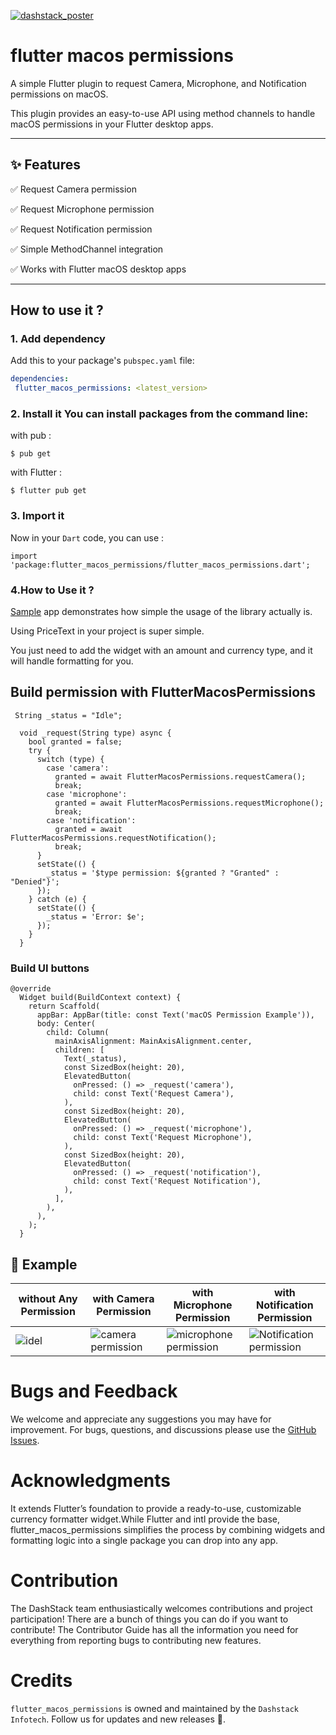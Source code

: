 [![dashstack_poster](https://github.com/user-attachments/assets/01150ab3-4631-48a2-8c56-5c64d0fd887b)](https://dashstack.notion.site/Ravi-Vithani-e65c362e335d45ef993225687e4aacb8?pvs=143)

#  flutter macos permissions   
A simple Flutter plugin to request Camera, Microphone, and Notification permissions on macOS.

This plugin provides an easy-to-use API using method channels to handle macOS permissions in your Flutter desktop apps.

---

## ✨ Features
✅ Request Camera permission

✅ Request Microphone permission

✅ Request Notification permission		

✅ Simple MethodChannel integration

✅ Works with Flutter macOS desktop apps

---
## How to use it ?

### 1. Add dependency
Add this to your package's `pubspec.yaml` file:

```yaml
dependencies:
 flutter_macos_permissions: <latest_version>
```  

### 2. Install it You can install packages from the command line: 

with pub :
```
$ pub get
```
with Flutter : 
```
$ flutter pub get
```
### 3. Import it

Now in your `Dart` code, you can use :

```
import 'package:flutter_macos_permissions/flutter_macos_permissions.dart';
```

### 4.How to Use it ?

[Sample](https://github.com/Androidsignal/flutter_macos_permissions/blob/main/example/lib/main.dart) app demonstrates how simple the usage of the library actually is.

Using PriceText in your project is super simple.

You just need to add the widget with an amount and currency type, and it will handle formatting for you.

## Build permission with FlutterMacosPermissions
```
 String _status = "Idle";

  void _request(String type) async {
    bool granted = false;
    try {
      switch (type) {
        case 'camera':
          granted = await FlutterMacosPermissions.requestCamera();
          break;
        case 'microphone':
          granted = await FlutterMacosPermissions.requestMicrophone();
          break;
        case 'notification':
          granted = await FlutterMacosPermissions.requestNotification();
          break;
      }
      setState(() {
        _status = '$type permission: ${granted ? "Granted" : "Denied"}';
      });
    } catch (e) {
      setState(() {
        _status = 'Error: $e';
      });
    }
  }
```

### Build UI buttons
```
@override
  Widget build(BuildContext context) {
    return Scaffold(
      appBar: AppBar(title: const Text('macOS Permission Example')),
      body: Center(
        child: Column(
          mainAxisAlignment: MainAxisAlignment.center,
          children: [
            Text(_status),
            const SizedBox(height: 20),
            ElevatedButton(
              onPressed: () => _request('camera'),
              child: const Text('Request Camera'),
            ),
            const SizedBox(height: 20),
            ElevatedButton(
              onPressed: () => _request('microphone'),
              child: const Text('Request Microphone'),
            ),
            const SizedBox(height: 20),
            ElevatedButton(
              onPressed: () => _request('notification'),
              child: const Text('Request Notification'),
            ),
          ],
        ),
      ),
    );
  }
```
## 📸 Example
|without Any Permission| with Camera Permission | with Microphone Permission | with Notification Permission |
|-------------------|-----------------------------|-----------------------------|-----------------------------|
| ![idel](https://github.com/user-attachments/assets/8e81d7ce-e113-4d13-983d-7d57e18a354f) | ![camera permission](https://github.com/user-attachments/assets/cddb4f6c-55db-450e-8504-23b4613d5dcc)  | ![microphone permission](https://github.com/user-attachments/assets/dc10fdda-8359-4971-b3c3-7f3c0ef3c1c2) | ![Notification permission](https://github.com/user-attachments/assets/a9d2e45d-a7d9-42ee-a4ca-7f4b80bd662c) | 

# Bugs and Feedback 
We welcome and appreciate any suggestions you may have for improvement.
For bugs, questions, and discussions please use the [GitHub Issues](https://github.com/Androidsignal/flutter_macos_permissions/issues).

# Acknowledgments 
It extends Flutter’s foundation to provide a ready-to-use, customizable currency formatter widget.While Flutter and intl provide the base, flutter_macos_permissions simplifies the process by combining widgets and formatting logic into a single package you can drop into any app.
 
# Contribution 
The DashStack team enthusiastically welcomes contributions and project participation!
There are a bunch of things you can do if you want to contribute!
The Contributor Guide has all the information you need for everything from reporting bugs to contributing new features.
  
# Credits 
`flutter_macos_permissions` is owned and maintained by the `Dashstack Infotech`.
Follow us for updates and new releases 🚀.
